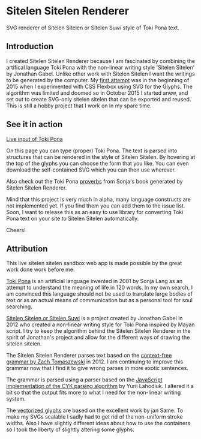 # Sitelen Sitelen Renderer
SVG renderer of Sitelen Sitelen or Sitelen Suwi style of Toki Pona text.

## Introduction
I created Sitelen Sitelen Renderer because I am fascinated by combining the artifical language Toki Pona with the non-linear writing style 'Sitelen Sitelen' by Jonathan Gabel. Unlike other work with Sitelen Sitelen I want the writings to be generated by the computer. My [first attempt](http://nullelement.org/2015/05/living-toki-pona-using-flexbox-layout-and-sitelen-sitelen/) was in the beginning of 2015 when I experimented with CSS Flexbox using SVG for the Glyphs. The algorithm was limited and doomed so in October 2015 I started anew, and set out to create SVG-only sitelen sitelen that can be exported and reused. This is still a hobby project that I work on in my spare time.

## See it in action
[Live input of Toki Pona](http://smoishele.com/sitelensitelen/examples/liveinput/liveinput.html)

On this page you can type (proper) Toki Pona. The text is parsed into structures that can be rendered in the style of Sitelen Sitelen. By hovering at the top of the glyphs you can choose the form that you like. You can even download the self-contained SVG which you can then use wherever.

Also check out the Toki Pona [proverbs](http://smoishele.com/sitelensitelen/examples/proverbs/proverbs.html) from Sonja's book generated by Sitelen Sitelen Renderer.

Mind that this project is very much in alpha, many language constructs are not implemented yet. If you find them you can add them to the issue list. Soon, I want to release this as an easy to use library for converting Toki Pona text on your site to Sitelen Sitelen automatically.

Cheers!

## Attribution

This live sitelen sitelen sandbox web app is made possible by the great work done work before me.

[Toki Pona](http://tokipona.org/) is an artificial language invented in 2001 by Sonja Lang as an attempt to understand the meaning of life in 120 words. In my own search, I am convinced this language should not be used to translate large bodies of text or as an actual means of communication but as a personal tool for soul searching.
        
[Sitelen Sitelen or Sitelen Suwi](http://www.jonathangabel.com/archive/2012/projects_t47.html) is a project created by Jonathan Gabel in 2012 who created a non-linear writing style for Toki Pona inspired by Mayan script. I try to keep the algorithm behind the Sitelen Sitelen Renderer in the spirit of Jonathan's project and allow for the different ways of drawing the sitelen sitelen.
        
The Sitelen Sitelen Renderer parses text based on the [context-free grammar by Zach Tomaszewski](http://www2.hawaii.edu/~chin/661F12/projects.html) in 2012. I am continuing to improve this grammar now that I find it to give wrong parses in more exotic sentences.

The grammar is parsed using a parser based on the [JavaScript implementation of the CYK parsing algorithm](https://github.com/lagodiuk/cyk-js) by Yurii Lahodiuk. I altered it a bit so that the output fits more to what I need for the non-linear writing system.

The [vectorized glyphs](http://forums.tokipona.org/viewtopic.php?f=7&p=13786#p13786) are based on the excellent work by jan Same. To make my SVGs scalable I sadly had to get rid of the non-uniform stroke widths. Also I have slightly different ideas about how to use the containers so I took the liberty of slightly altering some glyphs.